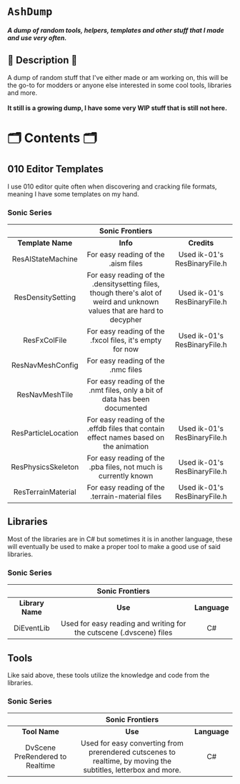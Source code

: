 # `AshDump`
**_A dump of random tools, helpers, templates and other stuff that I made and use very often._**

## 📜 Description 📜
A dump of random stuff that I've either made or am working on, this will be the go-to for modders or anyone else interested in some cool tools, libraries and more.
</br>
</br>
**It still is a growing dump, I have some very WIP stuff that is still not here.**

# 🗂️ Contents 🗂️

## 010 Editor Templates
I use 010 editor quite often when discovering and cracking file formats, meaning I have some templates on my hand.
### Sonic Series
|  | **Sonic Frontiers** |  |
| :------:| :------:| :------:|
| **Template Name** | **Info** | **Credits** |
| ResAIStateMachine | For easy reading of the .aism files | Used ik-01's ResBinaryFile.h |
| ResDensitySetting | For easy reading of the .densitysetting files, though there's alot of weird and unknown values that are hard to decypher | Used ik-01's ResBinaryFile.h |
| ResFxColFile | For easy reading of the .fxcol files, it's empty for now | Used ik-01's ResBinaryFile.h |
| ResNavMeshConfig | For easy reading of the .nmc files | |
| ResNavMeshTile | For easy reading of the .nmt files, only a bit of data has been documented | |
| ResParticleLocation | For easy reading of the .effdb files that contain effect names based on the animation | Used ik-01's ResBinaryFile.h |
| ResPhysicsSkeleton | For easy reading of the .pba files, not much is currently known | Used ik-01's ResBinaryFile.h |
| ResTerrainMaterial | For easy reading of the .terrain-material files | Used ik-01's ResBinaryFile.h |

## Libraries
Most of the libraries are in C# but sometimes it is in another language, these will eventually be used to make a proper tool to make a good use of said libraries.
### Sonic Series
|  | **Sonic Frontiers** |  |
| :------:| :------:| :------:|
|   **Library Name**   | **Use** | **Language** |
| DiEventLib | Used for easy reading and writing for the cutscene (.dvscene) files | C# |

## Tools
Like said above, these tools utilize the knowledge and code from the libraries.
### Sonic Series
|  | **Sonic Frontiers** |  |
| :------:| :------:| :------:|
|   **Tool Name**   | **Use** | **Language** |
| DvScene PreRendered to Realtime | Used for easy converting from prerendered cutscenes to realtime, by moving the subtitles, letterbox and more. | C# |
